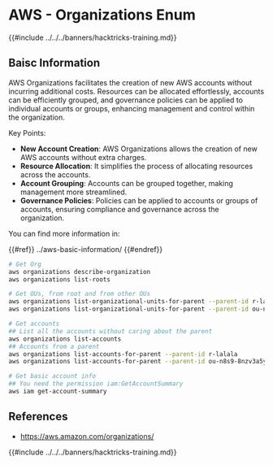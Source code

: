 # AWS - Organizations Enum

{{#include ../../../banners/hacktricks-training.md}}

## Baisc Information

AWS Organizations facilitates the creation of new AWS accounts without incurring additional costs. Resources can be allocated effortlessly, accounts can be efficiently grouped, and governance policies can be applied to individual accounts or groups, enhancing management and control within the organization.

Key Points:

- **New Account Creation**: AWS Organizations allows the creation of new AWS accounts without extra charges.
- **Resource Allocation**: It simplifies the process of allocating resources across the accounts.
- **Account Grouping**: Accounts can be grouped together, making management more streamlined.
- **Governance Policies**: Policies can be applied to accounts or groups of accounts, ensuring compliance and governance across the organization.

You can find more information in:

{{#ref}}
../aws-basic-information/
{{#endref}}

```bash
# Get Org
aws organizations describe-organization
aws organizations list-roots

# Get OUs, from root and from other OUs
aws organizations list-organizational-units-for-parent --parent-id r-lalala
aws organizations list-organizational-units-for-parent --parent-id ou-n8s9-8nzv3a5y

# Get accounts
## List all the accounts without caring about the parent
aws organizations list-accounts
## Accounts from a parent
aws organizations list-accounts-for-parent --parent-id r-lalala
aws organizations list-accounts-for-parent --parent-id ou-n8s9-8nzv3a5y

# Get basic account info
## You need the permission iam:GetAccountSummary
aws iam get-account-summary
```

## References

- https://aws.amazon.com/organizations/

{{#include ../../../banners/hacktricks-training.md}}
